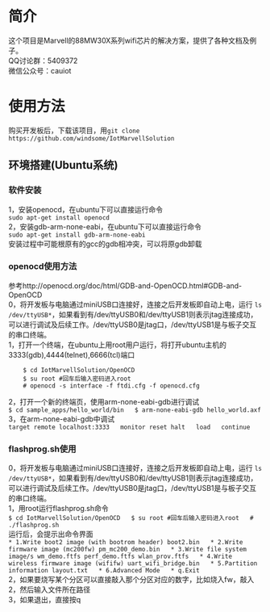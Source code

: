 # 简介
  这个项目是Marvell的88MW30X系列wifi芯片的解决方案，提供了各种文档及例子。  
  QQ讨论群：5409372  
  微信公众号：cauiot  

# 使用方法
  购买开发板后，下载该项目，用``` git clone https://github.com/windsome/IotMarvellSolution ```  
## 环境搭建(Ubuntu系统)
### 软件安装
  1，安装openocd，在ubuntu下可以直接运行命令  
    ``` sudo apt-get install openocd ```  
  2，安装gdb-arm-none-eabi，在ubuntu下可以直接运行命令   
    ``` sudo apt-get install gdb-arm-none-eabi ```  
    安装过程中可能根原有的gcc的gdb相冲突，可以将原gdb卸载  

### openocd使用方法
  参考http://openocd.org/doc/html/GDB-and-OpenOCD.html#GDB-and-OpenOCD  
  0，将开发板与电脑通过miniUSB口连接好，连接之后开发板即自动上电，运行 ``` ls /dev/ttyUSB* ```，如果看到有/dev/ttyUSB0和/dev/ttyUSB1则表示jtag连接成功，可以进行调试及后续工作。/dev/ttyUSB0是jtag口，/dev/ttyUSB1是与板子交互的串口终端。  
  1，打开一个终端，在ubuntu上用root用户运行，将打开ubuntu主机的3333(gdb),4444(telnet),6666(tcl)端口  
```
    $ cd IotMarvellSolution/OpenOCD  
    $ su root #回车后输入密码进入root  
    # openocd -s interface -f ftdi.cfg -f openocd.cfg  
```
  2，打开一个新的终端页，使用arm-none-eabi-gdb进行调试  
    ```
    $ cd sample_apps/hello_world/bin  
    $ arm-none-eabi-gdb hello_world.axf  
    ```  
  3，在arm-none-eabi-gdb中调试  
    ```
    target remote localhost:3333  
    monitor reset halt  
    load  
    continue  
    ```  
### flashprog.sh使用
  0，将开发板与电脑通过miniUSB口连接好，连接之后开发板即自动上电，运行 ``` ls /dev/ttyUSB* ```，如果看到有/dev/ttyUSB0和/dev/ttyUSB1则表示jtag连接成功，可以进行调试及后续工作。/dev/ttyUSB0是jtag口，/dev/ttyUSB1是与板子交互的串口终端。  
  1，用root运行flashprog.sh命令  
    ```
    $ cd IotMarvellSolution/OpenOCD  
    $ su root #回车后输入密码进入root  
    # ./flashprog.sh  
    ```  
    运行后，会提示出命令界面  
    ```
    * 1.Write boot2 image (with bootrom header) boot2.bin  
    * 2.Write firmware image (mc200fw) pm_mc200_demo.bin  
    * 3.Write file system image/s wm_demo.ftfs perf_demo.ftfs wlan_prov.ftfs  
    * 4.Write wireless firmware image (wififw) uart_wifi_bridge.bin  
    * 5.Partition information layout.txt  
    * 6.Advanced Mode  
    * q.Exit  
    ```  
  2，如果要烧写某个分区可以直接敲入那个分区对应的数字，比如烧入fw，敲入2，然后输入文件所在路径  
  3，如果退出，直接按q  
  
